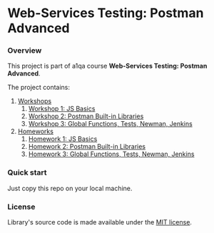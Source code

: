 # Web-Services Testing: Postman Advanced 

### Overview

This project is part of a1qa course **Web-Services Testing: Postman Advanced**.

The project contains:
1. [Workshops](https://github.com/n-verbitsky/postmanCourse/tree/master/src/workshops)
    1. [Workshop 1: JS Basics](https://github.com/n-verbitsky/postmanCourse/tree/master/src/main/workshops/workshop1)
    2. [Workshop 2: Postman Built-in Libraries](https://github.com/n-verbitsky/postmanCourse/tree/master/src/main/workshops/workshop2)
    3. [Workshop 3: Global Functions, Tests, Newman, Jenkins](https://github.com/n-verbitsky/postmanCourse/tree/master/src/main/workshops/workshop3)
2. [Homeworks](https://github.com/n-verbitsky/postmanCourse/tree/master/src/main/homeworks)
    1. [Homework 1: JS Basics](https://github.com/n-verbitsky/postmanCourse/tree/master/src/main/homeworks/homework1)
    2. [Homework 2: Postman Built-in Libraries](https://github.com/n-verbitsky/postmanCourse/tree/master/src/main/homeworks/homework2)
    3. [Homework 3: Global Functions, Tests, Newman, Jenkins](https://github.com/n-verbitsky/postmanCourse/tree/master/src/main/homeworks/homework3)

### Quick start

Just copy this repo on your local machine.


### License
Library's source code is made available under the [MIT license](https://github.com/n-verbitsky/postmanCourse/blob/master/LICENSE).





